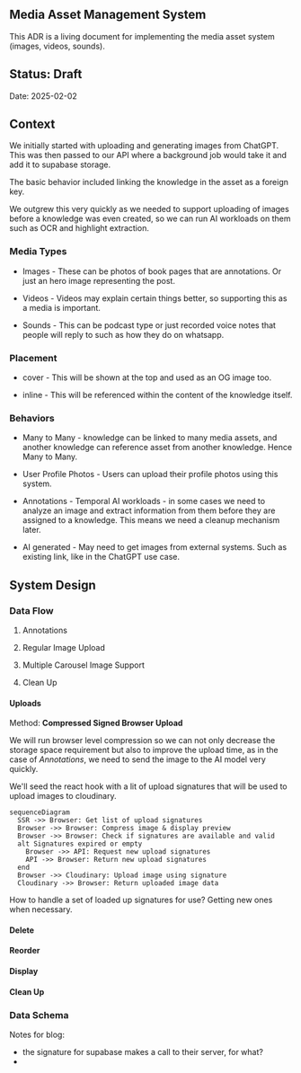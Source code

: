 ## Media Asset Management System

This ADR is a living document for implementing the media asset system (images, videos, sounds).

## Status: Draft

Date: 2025-02-02

## Context

We initially started with uploading and generating images from ChatGPT. This was then passed to our API where a background job would take it and add it to supabase storage.

The basic behavior included linking the knowledge in the asset as a foreign key.

We outgrew this very quickly as we needed to support uploading of images before a knowledge was even created, so we can run AI workloads on them such as OCR and highlight extraction.

### Media Types

- Images - These can be photos of book pages that are annotations. Or just an hero image representing the post.

- Videos - Videos may explain certain things better, so supporting this as a media is important.

- Sounds - This can be podcast type or just recorded voice notes that people will reply to such as how they do on whatsapp.

### Placement

- cover - This will be shown at the top and used as an OG image too.

- inline - This will be referenced within the content of the knowledge itself.

### Behaviors

- Many to Many - knowledge can be linked to many media assets, and another knowledge can reference asset from another knowledge. Hence Many to Many.

- User Profile Photos - Users can upload their profile photos using this system.

- Annotations - Temporal AI workloads - in some cases we need to analyze an image and extract information from them before they are assigned to a knowledge. This means we need a cleanup mechanism later.

- AI generated - May need to get images from external systems. Such as existing link, like in the ChatGPT use case.

## System Design

### Data Flow

1. Annotations

2. Regular Image Upload

3. Multiple Carousel Image Support

4. Clean Up

#### Uploads

Method: **Compressed Signed Browser Upload**



We will run browser level compression so we can not only decrease the storage space requirement but also to improve the upload time, as in the case of *Annotations*, we need to send the image to the AI model very quickly.

We'll seed the react hook with a lit of upload signatures that will be used to upload images to cloudinary.

```mermaid
sequenceDiagram
  SSR ->> Browser: Get list of upload signatures
  Browser ->> Browser: Compress image & display preview
  Browser ->> Browser: Check if signatures are available and valid
  alt Signatures expired or empty
    Browser ->> API: Request new upload signatures
    API ->> Browser: Return new upload signatures
  end
  Browser ->> Cloudinary: Upload image using signature
  Cloudinary ->> Browser: Return uploaded image data

```

How to handle a set of loaded up signatures for use? Getting new ones when necessary.


#### Delete

#### Reorder

#### Display

#### Clean Up

### Data Schema






Notes for blog:

- the signature for supabase makes a call to their server, for what?
- 